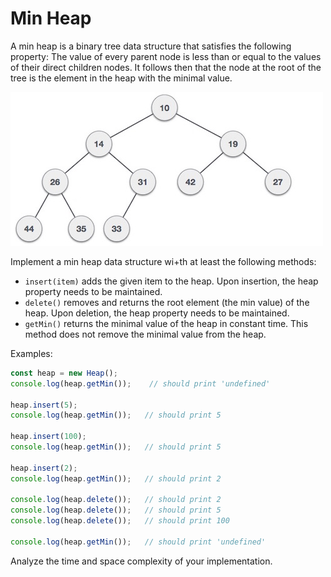# Min Heap 

A min heap is a binary tree data structure that satisfies the following property: The value of every parent node is less than or equal to the values of their direct children nodes. It follows then that the node at the root of the tree is the element in the heap with the minimal value. 

![min heap](min_heap_example.jpg)

Implement a min heap data structure wi+th at least the following methods:

 - `insert(item)` adds the given item to the heap. Upon insertion, the heap property needs to be maintained.
 - `delete()` removes and returns the root element (the min value) of the heap. Upon deletion, the heap property needs to be maintained.
 - `getMin()` returns the minimal value of the heap in constant time. This method does not remove the minimal value from the heap.

Examples:
```js
const heap = new Heap();
console.log(heap.getMin());    // should print 'undefined'

heap.insert(5);
console.log(heap.getMin());   // should print 5

heap.insert(100);
console.log(heap.getMin());   // should print 5

heap.insert(2);
console.log(heap.getMin());   // should print 2

console.log(heap.delete());   // should print 2
console.log(heap.delete());   // should print 5
console.log(heap.delete());   // should print 100

console.log(heap.getMin());   // should print 'undefined'
```

Analyze the time and space complexity of your implementation.
